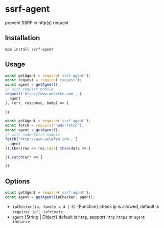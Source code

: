# ssrf-agent

prevent SSRF in http(s) request

## Installation

```
npm install ssrf-agent
```

## Usage

```js
const getAgent = require('ssrf-agent');
const request = require('request');
const agent = getAgent();
// with request module
request('http://www.welefen.com', {
  agent
}, (err, response, body) => {
  
})
```

```js
const getAgent = require('ssrf-agent');
const fetch = require('node-fetch');
const agent = getAgent();
// with node-fetch module
fetch('http://www.welefen.com', {
  agent
}).then(res => res.text).then(data => {

}).catch(err => {

})
```

## Options

```js
const getAgent = require('ssrf-agent');
const agent = getAgent(ipChecker, agent);
```
* `ipChecker(ip, family = 4 | 6)` {Function} check ip is allowed, default is `require('ip').isPrivate`
* `agent`  {String | Object} default is `http`, support `http` `https` or `agent instance`